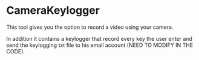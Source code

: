 # CameraKeylogger
This tool gives you the option to record a video using your camera.

In addition it contains a keylogger that record every key the user enter and send the keylogging txt file to his email account (NEED TO MODIFY IN THE CODE).
